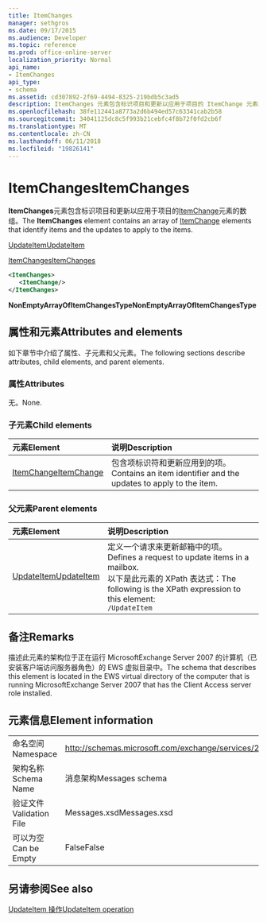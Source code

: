```yaml
---
title: ItemChanges
manager: sethgros
ms.date: 09/17/2015
ms.audience: Developer
ms.topic: reference
ms.prod: office-online-server
localization_priority: Normal
api_name:
- ItemChanges
api_type:
- schema
ms.assetid: cd307892-2f69-4494-8325-219bdb5c3ad5
description: ItemChanges 元素包含标识项目和更新以应用于项目的 ItemChange 元素的数组。
ms.openlocfilehash: 38fe112441a8773a2d6b494ed57c63341cab2b58
ms.sourcegitcommit: 34041125dc8c5f993b21cebfc4f8b72f0fd2cb6f
ms.translationtype: MT
ms.contentlocale: zh-CN
ms.lasthandoff: 06/11/2018
ms.locfileid: "19826141"
---
```

# <a name="itemchanges"></a><span data-ttu-id="6c7cf-103">ItemChanges</span><span class="sxs-lookup"><span data-stu-id="6c7cf-103">ItemChanges</span></span>

<span data-ttu-id="6c7cf-104">**ItemChanges**元素包含标识项目和更新以应用于项目的[ItemChange](itemchange.md)元素的数组。</span><span class="sxs-lookup"><span data-stu-id="6c7cf-104">The **ItemChanges** element contains an array of [ItemChange](itemchange.md) elements that identify items and the updates to apply to the items.</span></span> 
  
[<span data-ttu-id="6c7cf-105">UpdateItem</span><span class="sxs-lookup"><span data-stu-id="6c7cf-105">UpdateItem</span></span>](updateitem.md)
  
[<span data-ttu-id="6c7cf-106">ItemChanges</span><span class="sxs-lookup"><span data-stu-id="6c7cf-106">ItemChanges</span></span>](itemchanges.md)
  
```xml
<ItemChanges>
   <ItemChange/>
</ItemChanges>
```

 <span data-ttu-id="6c7cf-107">**NonEmptyArrayOfItemChangesType**</span><span class="sxs-lookup"><span data-stu-id="6c7cf-107">**NonEmptyArrayOfItemChangesType**</span></span>
## <a name="attributes-and-elements"></a><span data-ttu-id="6c7cf-108">属性和元素</span><span class="sxs-lookup"><span data-stu-id="6c7cf-108">Attributes and elements</span></span>

<span data-ttu-id="6c7cf-109">如下章节中介绍了属性、子元素和父元素。</span><span class="sxs-lookup"><span data-stu-id="6c7cf-109">The following sections describe attributes, child elements, and parent elements.</span></span>
  
### <a name="attributes"></a><span data-ttu-id="6c7cf-110">属性</span><span class="sxs-lookup"><span data-stu-id="6c7cf-110">Attributes</span></span>

<span data-ttu-id="6c7cf-111">无。</span><span class="sxs-lookup"><span data-stu-id="6c7cf-111">None.</span></span>
  
### <a name="child-elements"></a><span data-ttu-id="6c7cf-112">子元素</span><span class="sxs-lookup"><span data-stu-id="6c7cf-112">Child elements</span></span>

|<span data-ttu-id="6c7cf-113">**元素**</span><span class="sxs-lookup"><span data-stu-id="6c7cf-113">**Element**</span></span>|<span data-ttu-id="6c7cf-114">**说明**</span><span class="sxs-lookup"><span data-stu-id="6c7cf-114">**Description**</span></span>|
|:-----|:-----|
|[<span data-ttu-id="6c7cf-115">ItemChange</span><span class="sxs-lookup"><span data-stu-id="6c7cf-115">ItemChange</span></span>](itemchange.md) <br/> |<span data-ttu-id="6c7cf-116">包含项标识符和更新应用到的项。</span><span class="sxs-lookup"><span data-stu-id="6c7cf-116">Contains an item identifier and the updates to apply to the item.</span></span>  <br/> |
   
### <a name="parent-elements"></a><span data-ttu-id="6c7cf-117">父元素</span><span class="sxs-lookup"><span data-stu-id="6c7cf-117">Parent elements</span></span>

|<span data-ttu-id="6c7cf-118">**元素**</span><span class="sxs-lookup"><span data-stu-id="6c7cf-118">**Element**</span></span>|<span data-ttu-id="6c7cf-119">**说明**</span><span class="sxs-lookup"><span data-stu-id="6c7cf-119">**Description**</span></span>|
|:-----|:-----|
|[<span data-ttu-id="6c7cf-120">UpdateItem</span><span class="sxs-lookup"><span data-stu-id="6c7cf-120">UpdateItem</span></span>](updateitem.md) <br/> |<span data-ttu-id="6c7cf-121">定义一个请求来更新邮箱中的项。</span><span class="sxs-lookup"><span data-stu-id="6c7cf-121">Defines a request to update items in a mailbox.</span></span>  <br/> <span data-ttu-id="6c7cf-122">以下是此元素的 XPath 表达式：</span><span class="sxs-lookup"><span data-stu-id="6c7cf-122">The following is the XPath expression to this element:</span></span>  <br/>  `/UpdateItem` <br/> |
   
## <a name="remarks"></a><span data-ttu-id="6c7cf-123">备注</span><span class="sxs-lookup"><span data-stu-id="6c7cf-123">Remarks</span></span>

<span data-ttu-id="6c7cf-124">描述此元素的架构位于正在运行 MicrosoftExchange Server 2007 的计算机（已安装客户端访问服务器角色）的 EWS 虚拟目录中。</span><span class="sxs-lookup"><span data-stu-id="6c7cf-124">The schema that describes this element is located in the EWS virtual directory of the computer that is running MicrosoftExchange Server 2007 that has the Client Access server role installed.</span></span>
  
## <a name="element-information"></a><span data-ttu-id="6c7cf-125">元素信息</span><span class="sxs-lookup"><span data-stu-id="6c7cf-125">Element information</span></span>

|||
|:-----|:-----|
|<span data-ttu-id="6c7cf-126">命名空间</span><span class="sxs-lookup"><span data-stu-id="6c7cf-126">Namespace</span></span>  <br/> |http://schemas.microsoft.com/exchange/services/2006/messages  <br/> |
|<span data-ttu-id="6c7cf-127">架构名称</span><span class="sxs-lookup"><span data-stu-id="6c7cf-127">Schema Name</span></span>  <br/> |<span data-ttu-id="6c7cf-128">消息架构</span><span class="sxs-lookup"><span data-stu-id="6c7cf-128">Messages schema</span></span>  <br/> |
|<span data-ttu-id="6c7cf-129">验证文件</span><span class="sxs-lookup"><span data-stu-id="6c7cf-129">Validation File</span></span>  <br/> |<span data-ttu-id="6c7cf-130">Messages.xsd</span><span class="sxs-lookup"><span data-stu-id="6c7cf-130">Messages.xsd</span></span>  <br/> |
|<span data-ttu-id="6c7cf-131">可以为空</span><span class="sxs-lookup"><span data-stu-id="6c7cf-131">Can be Empty</span></span>  <br/> |<span data-ttu-id="6c7cf-132">False</span><span class="sxs-lookup"><span data-stu-id="6c7cf-132">False</span></span>  <br/> |
   
## <a name="see-also"></a><span data-ttu-id="6c7cf-133">另请参阅</span><span class="sxs-lookup"><span data-stu-id="6c7cf-133">See also</span></span>



[<span data-ttu-id="6c7cf-134">UpdateItem 操作</span><span class="sxs-lookup"><span data-stu-id="6c7cf-134">UpdateItem operation</span></span>](updateitem-operation.md)

